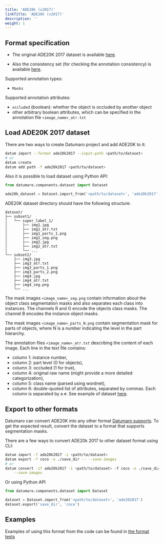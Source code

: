 ```yaml
---
title: 'ADE20k (v2017)'
linkTitle: 'ADE20k (v2017)'
description: ''
weight: 1
---
```


## Format specification

- The original ADE20K 2017 dataset is available
[here](https://www.kaggle.com/soumikrakshit/ade20k).

- Also the consistency set (for checking the annotation consistency)
is available [here](https://groups.csail.mit.edu/vision/datasets/ADE20K/ADE20K_2017_05_30_consistency.zip).

Supported annotation types:
- `Masks`

Supported annotation attributes:
- `occluded` (boolean): whether the object is occluded by another object
- other arbitrary boolean attributes, which can be specified
  in the annotation file `<image_name>_atr.txt`

## Load ADE20K 2017 dataset

There are two ways to create Datumaro project and add ADE20K to it:

```bash
datum import --format ade20k2017 --input-path <path/to/dataset>
# or
datum create
datum add path -f ade20k2017 <path/to/dataset>
```

Also it is possible to load dataset using Python API:

```python
from datumaro.components.dataset import Dataset

ade20k_dataset = Dataset.import_from('<path/to/dataset>', 'ade20k2017')
```

ADE20K dataset directory should have the following structure:

<!--lint disable fenced-code-flag-->
```
dataset/
├── subset1/
│   └── super_label_1/
│       ├── img1.jpg
│       ├── img1_atr.txt
│       ├── img1_parts_1.png
│       ├── img1_seg.png
│       ├── img2.jpg
│       ├── img2_atr.txt
│       └── ...
└── subset2/
    ├── img3.jpg
    ├── img3_atr.txt
    ├── img3_parts_1.png
    ├── img3_parts_2.png
    ├── img4.jpg
    ├── img4_atr.txt
    ├── img4_seg.png
    └── ...
```

The mask images `<image_name>_seg.png` contain information about the object
class segmentation masks and also separates each class into instances.
The channels R and G encode the objects class masks.
The channel B encodes the instance object masks.

The mask images `<image_name>_parts_N.png` contain segmentation mask for parts
of objects, where N is a number indicating the level in the part hierarchy.

The annotation files `<image_name>_atr.txt` describing the content of each
image. Each line in the text file contains:
- column 1: instance number,
- column 2: part level (0 for objects),
- column 3: occluded (1 for true),
- column 4: original raw name (might provide a more detailed categorization),
- column 5: class name (parsed using wordnet),
- column 6: double-quoted list of attributes, separated by commas.
Each column is separated by a `#`. See example of dataset
[here](https://github.com/openvinotoolkit/datumaro/tree/develop/tests/assets/ade20k2017_dataset).

## Export to other formats

Datumaro can convert ADE20K into any other format [Datumaro supports](/docs/user-manual/supported-formats/).
To get the expected result, convert the dataset to a format
that supports segmentation masks.

There are a few ways to convert ADE20k 2017 to other dataset format using CLI:

```bash
datum import -f ade20k2017 -i <path/to/dataset>
datum export -f coco -o ./save_dir -- --save-images
# or
datum convert -if ade20k2017 -i <path/to/dataset> -f coco -o ./save_dir \
    --save-images
```

Or using Python API

```python
from datumaro.components.dataset import Dataset

dataset = Dataset.import_from('<path/to/dataset>', 'ade202017')
dataset.export('save_dir', 'coco')
```

## Examples

Examples of using this format from the code can be found in
[the format tests](https://github.com/openvinotoolkit/datumaro/blob/develop/tests/test_ade20k2017_format.py)
